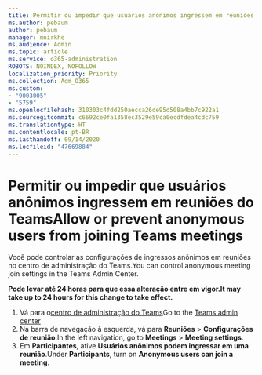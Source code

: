 ```yaml
---
title: Permitir ou impedir que usuários anônimos ingressem em reuniões do Teams
ms.author: pebaum
author: pebaum
manager: mnirkhe
ms.audience: Admin
ms.topic: article
ms.service: o365-administration
ROBOTS: NOINDEX, NOFOLLOW
localization_priority: Priority
ms.collection: Adm_O365
ms.custom:
- "9003005"
- "5759"
ms.openlocfilehash: 310303c4fdd250aecca26de95d508a4bb7c922a1
ms.sourcegitcommit: c6692ce0fa1358ec3529e59ca0ecdfdea4cdc759
ms.translationtype: HT
ms.contentlocale: pt-BR
ms.lasthandoff: 09/14/2020
ms.locfileid: "47669884"
---
```

# <a name="allow-or-prevent-anonymous-users-from-joining-teams-meetings"></a><span data-ttu-id="2338e-102">Permitir ou impedir que usuários anônimos ingressem em reuniões do Teams</span><span class="sxs-lookup"><span data-stu-id="2338e-102">Allow or prevent anonymous users from joining Teams meetings</span></span>

<span data-ttu-id="2338e-103">Você pode controlar as configurações de ingressos anônimos em reuniões no centro de administração do Teams.</span><span class="sxs-lookup"><span data-stu-id="2338e-103">You can control anonymous meeting join settings in the Teams Admin Center.</span></span>

<span data-ttu-id="2338e-104">**Pode levar até 24 horas para que essa alteração entre em vigor.**</span><span class="sxs-lookup"><span data-stu-id="2338e-104">**It may take up to 24 hours for this change to take effect.**</span></span>

1.  <span data-ttu-id="2338e-105">Vá para o[centro de administração do Teams](https://admin.teams.microsoft.com)</span><span class="sxs-lookup"><span data-stu-id="2338e-105">Go to the [Teams admin center](https://admin.teams.microsoft.com)</span></span>
2.  <span data-ttu-id="2338e-106">Na barra de navegação à esquerda, vá para  **Reuniões**  >  **Configurações de reunião**.</span><span class="sxs-lookup"><span data-stu-id="2338e-106">In the left navigation, go to  **Meetings**  >  **Meeting settings**.</span></span>
3.  <span data-ttu-id="2338e-107">Em **Participantes**, ative  **Usuários anônimos podem ingressar em uma reunião**.</span><span class="sxs-lookup"><span data-stu-id="2338e-107">Under  **Participants**, turn on  **Anonymous users can join a meeting**.</span></span>